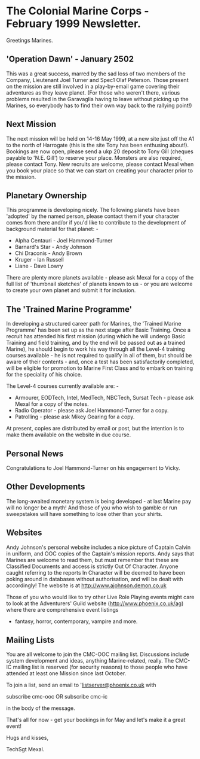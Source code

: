 # The Colonial Marine Corps - February 1999 Newsletter.

Greetings Marines.

## 'Operation Dawn' - January 2502 

This  was a great success, marred by the sad loss of two members of the 
Company, Lieutenant Joel Turner and Spec1 Olaf Peterson. Those present on 
the mission are still involved in a play-by-email game covering their 
adventures as they leave planet. (For those who weren't there, various 
problems resulted in the Garavaglia having to leave without picking up the 
Marines, so everybody has to find their own way back to the rallying 
point!)

## Next Mission

The next mission will be held on 14-16 May 1999, at a new site just off 
the A1 to the north of Harrogate (this is the site Tony has been enthusing 
about!). Bookings are now open, please send a ukp 20 deposit to Tony Gill 
(cheques payable to 'N.E. Gill') to reserve your place. Monsters are also 
required, please contact Tony. New recruits are welcome, please contact 
Mexal when you book your place so that we can start on creating your 
character prior to the mission.

## Planetary Ownership

This programme is developing nicely. The following planets have been 
'adopted' by the named person, please contact them if your character comes 
from there and/or if you'd like to contribute to the development of 
background material for that planet: -

* Alpha Centauri - Joel Hammond-Turner
* Barnard's Star - Andy Johnson
* Chi Draconis - Andy Brown
* Kruger - Ian Russell
* Liane - Dave Lowry

There are plenty more planets available - please ask Mexal for a copy of 
the full list of 'thumbnail sketches' of planets known to us - or you are 
welcome to create your own planet and submit it for inclusion.

## The 'Trained Marine Programme'

In developing a structured career path for Marines, the 'Trained Marine 
Programme' has been set up as the next stage after Basic Training. Once a 
recruit has attended his first mission (during which he will undergo Basic 
Training and field training, and by the end will be passed out as a 
trained Marine), he should begin to work his way through all the Level-4 
training courses available - he is not required to qualify in all of them, 
but should be aware of their contents - and, once a test has been 
satisfactorily completed, will be eligible for promotion to Marine First 
Class and to embark on training for the speciality of his choice.

The Level-4 courses currently available are: -

* Armourer, EODTech, Intel, MedTech, NBCTech, Sursat Tech - please ask Mexal 
for a copy of the notes.
* Radio Operator - please ask Joel Hammond-Turner for a 
copy.
* Patrolling - please ask Mikey Gearing for a 
copy.

At present, copies are distributed by email or post, but the intention is 
to make them available on the website in due course.

## Personal News

Congratulations to Joel Hammond-Turner on his engagement to Vicky.

## Other Developments

The long-awaited monetary system is being developed - at last Marine pay 
will no longer be a myth! And those of you who wish to gamble or run 
sweepstakes will have something to lose other than your shirts.

## Websites
Andy Johnson's personal website includes a nice picture of Captain Calvin 
in uniform, and OOC copies of the Captain's mission reports. Andy says 
that Marines are welcome to read them, but must remember that these are 
Classified Documents and access is strictly Out Of Character. Anyone 
caught referring to the reports In Character will be deemed to have been 
poking around in databases without authorisation, and will be dealt with 
accordingly! The website is at http://www.ajohnson.demon.co.uk

Those of you who would like to try other Live Role Playing events might 
care to look at the Adventurers' Guild website 
(http://www.phoenix.co.uk/ag) where there are comprehensive event listings 
- fantasy, horror, contemporary, vampire and more.

## Mailing Lists

You are all welcome to join the CMC-OOC mailing list. Discussions include 
system development and ideas, anything Marine-related, really. The CMC-IC 
mailing list is reserved (for security reasons) to those people who have 
attended at least one Mission since last October.

To join a list, send an email to 'listserver@phoenix.co.uk with

subscribe cmc-ooc OR subscribe cmc-ic

in the body of the message.

That's all for now - get your bookings in for May and let's make it a 
great event!

Hugs and kisses,

TechSgt Mexal.


